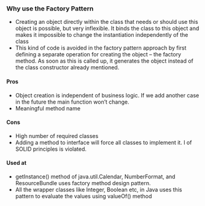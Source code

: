 ### Why use the Factory Pattern

- Creating an object directly within the class that needs or should use this object is possible, but very inflexible.
  It binds the class to this object and makes it impossible to change the instantiation independently of the class
- This kind of code is avoided in the factory pattern approach by first defining a separate operation for creating the
  object
  – the factory method. As soon as this is called up, it generates the object instead of the class constructor already
  mentioned.

#### Pros

- Object creation is independent of business logic. If we add another case in the future the main function won’t change.
- Meaningful method name

#### Cons

- High number of required classes
- Adding a method to interface will force all classes to implement it. I of SOLID principles is violated.

#### Used at

- getInstance() method of java.util.Calendar, NumberFormat, and ResourceBundle uses factory method design pattern.
- All the wrapper classes like Integer, Boolean etc, in Java uses this pattern to evaluate the values using valueOf()
  method